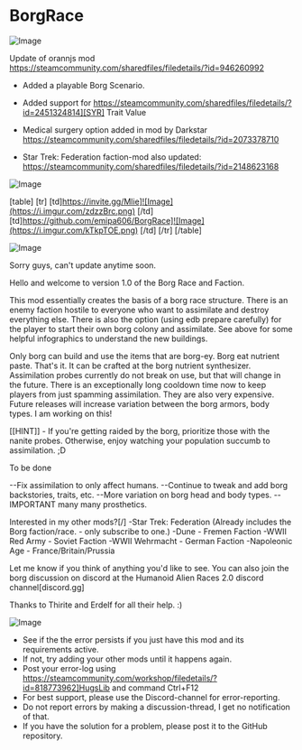 # BorgRace

![Image](https://i.imgur.com/WAEzk68.png)

Update of orannjs mod
https://steamcommunity.com/sharedfiles/filedetails/?id=946260992

- Added a playable Borg Scenario.
- Added support for https://steamcommunity.com/sharedfiles/filedetails/?id=2451324814][SYR] Trait Value

- Medical surgery option added in mod by Darkstar
https://steamcommunity.com/sharedfiles/filedetails/?id=2073378710
	
- Star Trek: Federation faction-mod also updated:
https://steamcommunity.com/sharedfiles/filedetails/?id=2148623168

![Image](https://i.imgur.com/7Gzt3Rg.png)


[table]
	[tr]
		[td]https://invite.gg/Mlie]![Image](https://i.imgur.com/zdzzBrc.png)
[/td]
		[td]https://github.com/emipa606/BorgRace]![Image](https://i.imgur.com/kTkpTOE.png)
[/td]
	[/tr]
[/table]
	
![Image](https://i.imgur.com/NOW7jU1.png)


Sorry guys, can't update anytime soon.

Hello and welcome to version 1.0 of the Borg Race and Faction.

This mod essentially creates the basis of a borg race structure. There is an enemy faction hostile to everyone who want to assimilate and destroy everything else. There is also the option (using edb prepare carefully) for the player to start their own borg colony and assimilate. See above for some helpful infographics to understand the new buildings.

Only borg can build and use the items that are borg-ey.
Borg eat nutrient paste. That's it. It can be crafted at the borg nutrient synthesizer.
Assimilation probes currently do not break on use, but that will change in the future. There is an exceptionally long cooldown time now to keep players from just spamming assimilation. They are also very expensive.
Future releases will increase variation between the borg armors, body types. I am working on this!



[[HINT]] - If you're getting raided by the borg, prioritize those with the nanite probes. Otherwise, enjoy watching your population succumb to assimilation. ;D

To be done

--Fix assimilation to only affect humans.
--Continue to tweak and add borg backstories, traits, etc.
--More variation on borg head and body types.
--IMPORTANT many many prosthetics.


Interested in my other mods?[/]
-Star Trek: Federation (Already includes the Borg faction/race. - only subscribe to one.)
-Dune - Fremen Faction
-WWII Red Army - Soviet Faction
-WWII Wehrmacht - German Faction
-Napoleonic Age - France/Britain/Prussia


Let me know if you think of anything you'd like to see. You can also join the borg discussion on discord at the Humanoid Alien Races 2.0 discord channel[discord.gg]

Thanks to Thirite and Erdelf for all their help. :)


![Image](https://i.imgur.com/Rs6T6cr.png)



-  See if the the error persists if you just have this mod and its requirements active.
-  If not, try adding your other mods until it happens again.
-  Post your error-log using https://steamcommunity.com/workshop/filedetails/?id=818773962]HugsLib and command Ctrl+F12
-  For best support, please use the Discord-channel for error-reporting.
-  Do not report errors by making a discussion-thread, I get no notification of that.
-  If you have the solution for a problem, please post it to the GitHub repository.





